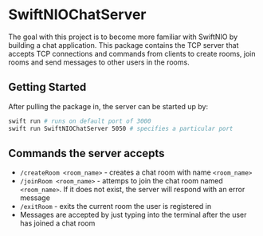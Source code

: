 # SwiftNIOChatServer

The goal with this project is to become more familiar with SwiftNIO by building a chat application. This package contains the TCP server that accepts TCP connections and commands from clients to create rooms, join rooms and send messages to other users in the rooms.

## Getting Started
After pulling the package in, the server can be started up by:

```bash
swift run # runs on default port of 3000
swift run SwiftNIOChatServer 5050 # specifies a particular port
```

## Commands the server accepts
* `/createRoom <room_name>` - creates a chat room with name `<room_name>`
* `/joinRoom <room_name>` - attemps to join the chat room named `<room_name>`. If it does not exist, the server will respond with an error message
* `/exitRoom` - exits the current room the user is registered in
* Messages are accepted by just typing into the terminal after the user has joined a chat room
